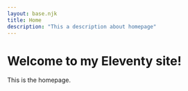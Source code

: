 ```yaml
---
layout: base.njk
title: Home
description: "This a description about homepage"
---
```


# Welcome to my Eleventy site!

This is the homepage.

